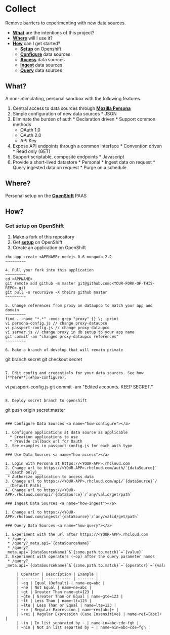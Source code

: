 # Collect

Remove barriers to experimenting with new data sources.

 * [**What**](#what) are the intentions of this project?
 * [**Where**](#where) will I use it?
 * [**How**](#how) can I get started?
   * [**Setup**](#how-openshift) on Openshift
   * [**Configure**](#how-configure) data sources
   * [**Access**](#how-access) data sources
   * [**Ingest**](#how-ingest) data sources
   * [**Query**](#how-query) data sources

## What? <a name="what"></a>

A non-intimidating, personal sandbox with the following features.

  1. Central access to data sources through [**Mozilla Persona**](http://www.mozilla.org/en-US/persona/)
  2. Simple configuration of new data sources
    * JSON
  3. Eliminate the burden of auth
    * Declaration driven
    * Support common methods
      * OAuth 1.0
      * OAuth 2.0
      * API Key 
  4. Expose API endpoints through a common interface
    * Convention driven
    * Read only (GET)
  5. Support scriptable, composite endpoints
    * Javascript
  6. Provide a short-lived datastore 
    * Personal 
    * Ingest data on request
    * Query ingested data on request
    * Purge on a schedule

## Where? <a name="where"></a>

Personal setup on the [**OpenShift**](https://www.openshift.com) PAAS 

## How? <a name="how"></a>

### Get setup on OpenShift <a name="how-openshift"></a>

  1. Make a fork of this repository
  2. Get [**setup**](https://www.openshift.com/blogs/using-rhc-to-manage-paas-apps) on OpenShift
  3. Create an application on OpenShift
  ~~~~~~~~~~
  rhc app create <APPNAME> nodejs-0.6 mongodb-2.2
  ~~~~~~~~~

  4. Pull your fork into this application
  ~~~~~~~~~
  cd <APPNAME>
  git remote add github -m master git@github.com:<YOUR-FORK-OF-THIS-REPO>.git
  git pull -s recursive -X theirs github master
  ~~~~~~~~~

  5. Change references from proxy on dataupco to match your app and domain
  ~~~~~~~~~
  find . -name "*.*" -exec grep "proxy" {} \; -print
  vi persona-config.js // change proxy-dataupco
  vi passport-config.js // change proxy-dataupco
  vi server.js // change proxy in db setup to your app name
  git commit -am "changed proxy-dataupco references"
  ~~~~~~~~~

  6. Make a branch of develop that will remain private
  ~~~~~~~~~~
  git branch secret
  git checkout secret
  ~~~~~~~~~~

  7. Edit config and credentials for your data sources. See how [**here**](#how-configure).
  ~~~~~~~~~~~
  vi passport-config.js
  git commit -am "Edited accounts. KEEP SECRET."
  ~~~~~~~~~~~

  8. Deploy secret branch to openshift
  ~~~~~~~~~~~~~
  git push origin secret:master
  ~~~~~~~~~~~~~

### Configure Data Sources <a name="how-configure"></a>

  1. Configure applications at data source as applicable
    * Creation applications to use
    * Provide callback url for Oauth 
  2. See examples in passport-config.js for each auth type

### Use Data Sources <a name="how-access"></a>

 1. Login with Persona at https://<YOUR-APP>.rhcloud.com
 2. Change url to https://<YOUR-APP>.rhcloud.com/auth/`{dataSource}` __(Oauth only)__
   * Authorize application to access data
 3. Change url to https://<YOUR-APP>.rhcloud.com/api/`{dataSource}`/ __(Default Path)__
 4. Change url to https://<YOUR-APP>.rhcloud.com/api/`{dataSource}`/`any/valid/get/path`

### Ingest Data Sources <a name="how-ingest"></a>

 1. Change url to https://<YOUR-APP>.rhcloud.com/ingest/`{dataSource}`/`any/valid/get/path`

### Query Data Sources <a name="how-query"></a>

 1. Experiment with the url after https://<YOUR-APP>.rhcloud.com
   * /query
   * /query?_meta.api=`{dataSourceName}`
   * /query?_meta.api=`{dataSourceName}`&`{some.path.to.match}`=`{value}`
 2. Experiment with operators (~op) after the query parameter names
   * /query?_meta.api=`{dataSourceName}`&`{some.path.to.match}`~`{operator}`=`{value}`

       | Operator | Description | Example |
       | -------- | ----------- | ------- |
       | ~eq | Equal (Default) | name~eq=abc |
       | ~ne | Not Equal | name~ne=abc |
       | ~gt | Greater Than name~gt=123 |
       | ~gte | Greater Than or Equal | name~gte=123 |
       | ~lt | Less Than | name~lt=123 |
       | ~lte | Less Than or Equal | name~lte=123 |
       | ~re | Regular Expression | name~re=[abc]+ |
       | ~rei | Regular Expression (Case Insensitive) | name~rei=[abc]+ |
       | ~in | In list separated by ~ | name~in=abc~cde~fgh |
       | ~nin | Not In list separted by ~ | name~nin=abc~cde~fgh |

